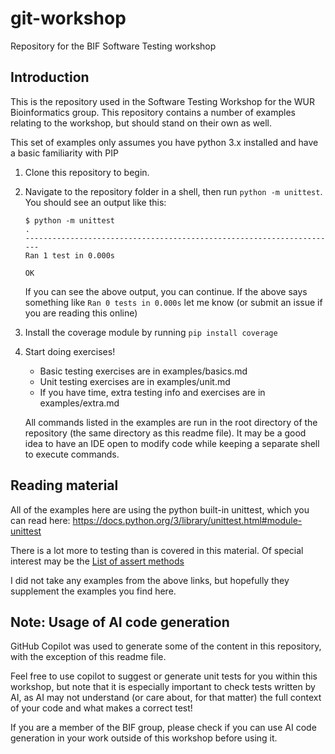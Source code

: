 # git-workshop

Repository for the BIF Software Testing workshop

## Introduction

This is the repository used in the Software Testing Workshop for the WUR Bioinformatics group. This repository contains a number of examples relating to the workshop, but should stand on their own as well.

This set of examples only assumes you have python 3.x installed and have a basic familiarity with PIP

1. Clone this repository to begin.
2. Navigate to the repository folder in a shell, then run `python -m unittest`.
    You should see an output like this:

    ```
    $ python -m unittest
    .
    ----------------------------------------------------------------------
    Ran 1 test in 0.000s

    OK
    ```

    If you can see the above output, you can continue.
    If the above says something like `Ran 0 tests in 0.000s` let me know (or submit an issue if you are reading this online)

3. Install the coverage module by running `pip install coverage`
4. Start doing exercises!

    - Basic testing exercises are in examples/basics.md
    - Unit testing exercises are in examples/unit.md
    - If you have time, extra testing info and exercises are in examples/extra.md

    All commands listed in the examples are run in the root directory of the repository (the same directory as this readme file).
    It may be a good idea to have an IDE open to modify code while keeping a separate shell to execute commands.


## Reading material

All of the examples here are using the python built-in unittest, which you can read here: https://docs.python.org/3/library/unittest.html#module-unittest

There is a lot more to testing than is covered in this material.
Of special interest may be the [List of assert methods](https://docs.python.org/3/library/unittest.html#assert-methods)

I did not take any examples from the above links, but hopefully they supplement the examples you find here.

## Note: Usage of AI code generation

GitHub Copilot was used to generate some of the content in this repository, with the exception of this readme file.

Feel free to use copilot to suggest or generate unit tests for you within this workshop, but note that it is especially important to check tests written by AI, as AI may not understand (or care about, for that matter) the full context of your code and what makes a correct test!

If you are a member of the BIF group, please check if you can use AI code generation in your work outside of this workshop before using it.
